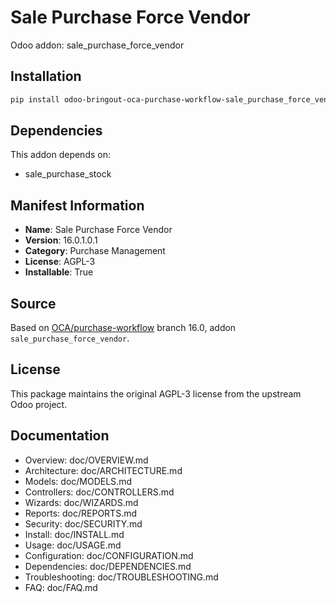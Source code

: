 # Sale Purchase Force Vendor

Odoo addon: sale_purchase_force_vendor

## Installation

```bash
pip install odoo-bringout-oca-purchase-workflow-sale_purchase_force_vendor
```

## Dependencies

This addon depends on:
- sale_purchase_stock

## Manifest Information

- **Name**: Sale Purchase Force Vendor
- **Version**: 16.0.1.0.1
- **Category**: Purchase Management
- **License**: AGPL-3
- **Installable**: True

## Source

Based on [OCA/purchase-workflow](https://github.com/OCA/purchase-workflow) branch 16.0, addon `sale_purchase_force_vendor`.

## License

This package maintains the original AGPL-3 license from the upstream Odoo project.

## Documentation

- Overview: doc/OVERVIEW.md
- Architecture: doc/ARCHITECTURE.md
- Models: doc/MODELS.md
- Controllers: doc/CONTROLLERS.md
- Wizards: doc/WIZARDS.md
- Reports: doc/REPORTS.md
- Security: doc/SECURITY.md
- Install: doc/INSTALL.md
- Usage: doc/USAGE.md
- Configuration: doc/CONFIGURATION.md
- Dependencies: doc/DEPENDENCIES.md
- Troubleshooting: doc/TROUBLESHOOTING.md
- FAQ: doc/FAQ.md
